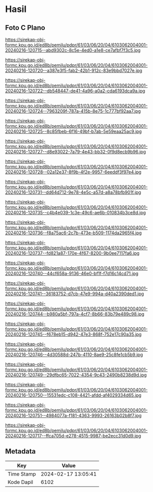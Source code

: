 # Hasil

## Foto C Plano

https://sirekap-obj-formc.kpu.go.id/ed8b/pemilu/pdpr/61/03/06/20/04/6103062004001-20240216-120715--abd9302c-8c5e-4ed0-a1e8-ce7afbf7f3c5.jpg

https://sirekap-obj-formc.kpu.go.id/ed8b/pemilu/pdpr/61/03/06/20/04/6103062004001-20240216-120720--a387e3f5-fab2-42b1-912c-83e9bbd7027e.jpg

https://sirekap-obj-formc.kpu.go.id/ed8b/pemilu/pdpr/61/03/06/20/04/6103062004001-20240216-120722--db548447-de41-4a96-a0a2-cda6193dca9a.jpg

https://sirekap-obj-formc.kpu.go.id/ed8b/pemilu/pdpr/61/03/06/20/04/6103062004001-20240216-120724--7963209f-787a-415b-8e75-1c777bf92aa7.jpg

https://sirekap-obj-formc.kpu.go.id/ed8b/pemilu/pdpr/61/03/06/20/04/6103062004001-20240216-120725--8c85fbeb-6f16-49bf-b7ab-5e59eaa25ac9.jpg

https://sirekap-obj-formc.kpu.go.id/ed8b/pemilu/pdpr/61/03/06/20/04/6103062004001-20240216-120727--d8e93022-7a79-4e43-bb32-0f9d8ecb9b96.jpg

https://sirekap-obj-formc.kpu.go.id/ed8b/pemilu/pdpr/61/03/06/20/04/6103062004001-20240216-120728--02a12e37-8f9b-4f2e-9957-6eeddf3f97e4.jpg

https://sirekap-obj-formc.kpu.go.id/ed8b/pemilu/pdpr/61/03/06/20/04/6103062004001-20240216-120731--dd64d712-9e78-4e5c-a57d-a8a78bfb901f.jpg

https://sirekap-obj-formc.kpu.go.id/ed8b/pemilu/pdpr/61/03/06/20/04/6103062004001-20240216-120735--c4b4e039-1c3e-49c6-ae6b-010834b3ce8d.jpg

https://sirekap-obj-formc.kpu.go.id/ed8b/pemilu/pdpr/61/03/06/20/04/6103062004001-20240216-120736--f8a75ac6-2c7b-473e-b509-1174da2965f4.jpg

https://sirekap-obj-formc.kpu.go.id/ed8b/pemilu/pdpr/61/03/06/20/04/6103062004001-20240216-120737--fd821a87-170e-4f67-8200-9b0ee7117fa6.jpg

https://sirekap-obj-formc.kpu.go.id/ed8b/pemilu/pdpr/61/03/06/20/04/6103062004001-20240216-120740--44cf658a-9136-46e0-bf1f-f7d16c14cd71.jpg

https://sirekap-obj-formc.kpu.go.id/ed8b/pemilu/pdpr/61/03/06/20/04/6103062004001-20240216-120741--36183752-d7cb-47e9-994a-d40a2390ded1.jpg

https://sirekap-obj-formc.kpu.go.id/ed8b/pemilu/pdpr/61/03/06/20/04/6103062004001-20240216-120744--b980a5bf-797a-4cf7-8b66-83b79e489c98.jpg

https://sirekap-obj-formc.kpu.go.id/ed8b/pemilu/pdpr/61/03/06/20/04/6103062004001-20240216-120745--f678eb15-d942-47e3-868f-752e17c90a35.jpg

https://sirekap-obj-formc.kpu.go.id/ed8b/pemilu/pdpr/61/03/06/20/04/6103062004001-20240216-120746--4d30588d-247b-4110-8ae9-25c8fe1cb5b9.jpg

https://sirekap-obj-formc.kpu.go.id/ed8b/pemilu/pdpr/61/03/06/20/04/6103062004001-20240216-120749--29dfbc65-7022-4354-9c43-2490b8238d9d.jpg

https://sirekap-obj-formc.kpu.go.id/ed8b/pemilu/pdpr/61/03/06/20/04/6103062004001-20240216-120750--15531edc-c108-4421-afdd-af4029334d65.jpg

https://sirekap-obj-formc.kpu.go.id/ed8b/pemilu/pdpr/61/03/06/20/04/6103062004001-20240216-120751--4984077a-f181-4363-9993-26163b02b8f7.jpg

https://sirekap-obj-formc.kpu.go.id/ed8b/pemilu/pdpr/61/03/06/20/04/6103062004001-20240216-120717--ffca705d-e278-4515-9987-be2ecc31d0d9.jpg


## Metadata

| Key        | Value               |
| ---------- | ------------------- |
| Time Stamp | 2024-02-17 13:05:41 |
| Kode Dapil | 6102                |



